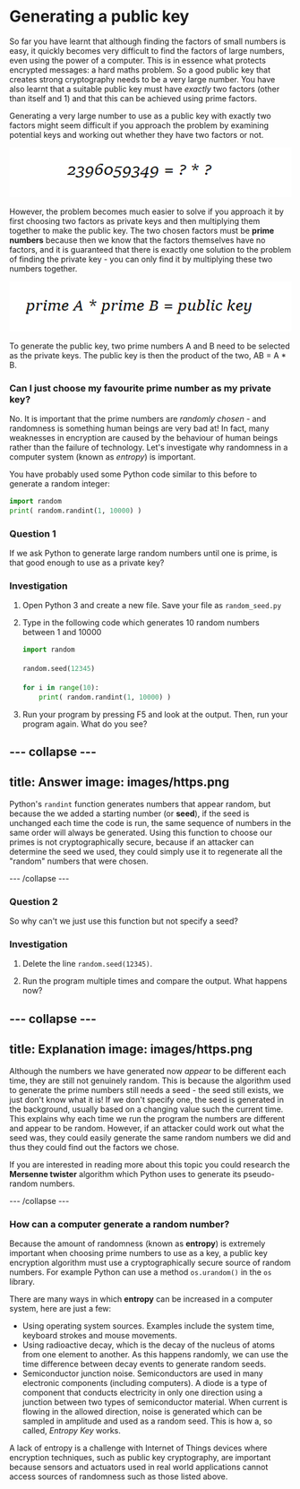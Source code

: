 # Generating a public key

So far you have learnt that although finding the factors of small numbers is easy, it quickly becomes very difficult to find the factors of large numbers, even using the power of a computer. This is in essence what protects encrypted messages: a hard maths problem. So a good public key that creates strong cryptography needs to be a very large number. You have also learnt that a suitable public key must have _exactly_ two factors (other than itself and 1) and that this can be achieved using prime factors.

Generating a very large number to use as a public key with exactly two factors might seem difficult if you approach the problem by examining potential keys and working out whether they have two factors or not.

![How not to do it](images/how-not-to-do-it.png)

However, the problem becomes much easier to solve if you approach it by first choosing two factors as private keys and then multiplying them together to make the public key. The two chosen factors must be **prime numbers** because then we know that the factors themselves have no factors, and it is guaranteed that there is exactly one solution to the problem of finding the private key - you can only find it by multiplying these two numbers together.

![Creating a public key](images/creating-public-key.png)

To generate the public key, two prime numbers A and B need to be selected as the private keys. The public key is then the product of the two, AB = A * B.

### Can I just choose my favourite prime number as my private key?

No. It is important that the prime numbers are _randomly chosen_ - and randomness is something human beings are very bad at! In fact, many weaknesses in encryption are caused by the behaviour of human beings rather than the failure of technology. Let's investigate why randomness in a computer system (known as *entropy*) is important.

You have probably used some Python code similar to this before to generate a random integer:

```python
import random
print( random.randint(1, 10000) )
```

### Question 1

If we ask Python to generate large random numbers until one is prime, is that good enough to use as a private key?

### Investigation

1. Open Python 3 and create a new file. Save your file as `random_seed.py`

1. Type in the following code which generates 10 random numbers between 1 and 10000

    ```Python
    import random

    random.seed(12345)

    for i in range(10):
        print( random.randint(1, 10000) )
    ```

1. Run your program by pressing F5 and look at the output. Then, run your program again. What do you see?

--- collapse ---
---
title: Answer
image: images/https.png
---

Python's `randint` function generates numbers that appear random, but because the we added a starting number (or **seed**), if the seed is unchanged each time the code is run, the same sequence of numbers in the same order will always be generated. Using this function to choose our primes is not cryptographically secure, because if an attacker can determine the seed we used, they could simply use it to regenerate all the "random" numbers that were chosen.

--- /collapse ---


### Question 2

So why can't we just use this function but not specify a seed?

### Investigation

1. Delete the line `random.seed(12345)`.

1. Run the program multiple times and compare the output. What happens now?

--- collapse ---
---
title: Explanation
image: images/https.png
---
Although the numbers we have generated now _appear_ to be different each time, they are still not genuinely random. This is because the algorithm used to generate the prime numbers still needs a seed - the seed still exists, we just don't know what it is! If we don't specify one, the seed is generated in the background, usually based on a changing value such the current time. This explains why each time we run the program the numbers are different and appear to be random. However, if an attacker could work out what the seed was, they could easily generate the same random numbers we did and thus they could find out the factors we chose.

If you are interested in reading more about this topic you could research the **Mersenne twister** algorithm which Python uses to generate its pseudo-random numbers.

--- /collapse ---

### How can a computer generate a random number?

Because the amount of randomness (known as **entropy**) is extremely important when choosing prime numbers to use as a key, a public key encryption algorithm must use a cryptographically secure source of random numbers. For example Python can use a method `os.urandom()` in the `os` library.

There are many ways in which **entropy** can be increased in a computer system, here are just a few:
- Using operating system sources. Examples include the system time, keyboard strokes and mouse movements.
- Using radioactive decay, which is the decay of the nucleus of atoms from one element to another. As this happens randomly, we can use the time difference between decay events to generate random seeds.
- Semiconductor junction noise. Semiconductors are used in many electronic components (including computers). A diode is a type of component that conducts electricity in only one direction using a junction between two types of semiconductor material. When current is flowing in the allowed direction, noise is generated which can be sampled in amplitude and used as a random seed. This is how a, so called, _Entropy Key_ works.   

A lack of entropy is a challenge with Internet of Things devices where encryption techniques, such as public key cryptography, are important because sensors and actuators used in real world applications cannot access sources of randomness such as those listed above.
